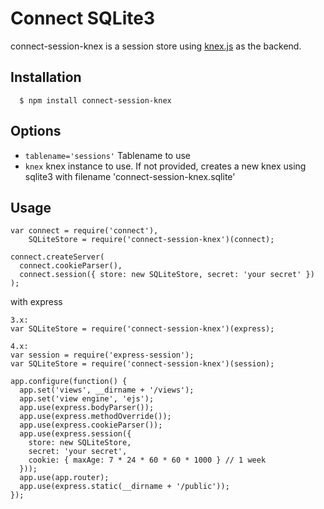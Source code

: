 # Connect SQLite3

connect-session-knex is a session store using [knex.js](http://knexjs.org/) as the backend.


## Installation

	  $ npm install connect-session-knex

## Options

 - `tablename='sessions'` Tablename to use
 - `knex` knex instance to use. If not provided, creates a new knex using sqlite3 with filename 'connect-session-knex.sqlite'

## Usage

    var connect = require('connect'),
        SQLiteStore = require('connect-session-knex')(connect);

    connect.createServer(
      connect.cookieParser(),
      connect.session({ store: new SQLiteStore, secret: 'your secret' })
    );

  with express

    3.x:
    var SQLiteStore = require('connect-session-knex')(express);

    4.x:
    var session = require('express-session');
    var SQLiteStore = require('connect-session-knex')(session);

    app.configure(function() {
      app.set('views', __dirname + '/views');
      app.set('view engine', 'ejs');
      app.use(express.bodyParser());
      app.use(express.methodOverride());
      app.use(express.cookieParser());
      app.use(express.session({
        store: new SQLiteStore,
        secret: 'your secret',
        cookie: { maxAge: 7 * 24 * 60 * 60 * 1000 } // 1 week
      }));
      app.use(app.router);
      app.use(express.static(__dirname + '/public'));
    });
